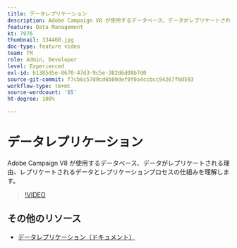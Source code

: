 ```yaml
---
title: データレプリケーション
description: Adobe Campaign V8 が使用するデータベース、データがレプリケートされる理由、レプリケートされるデータとレプリケーションプロセスの仕組みを理解します。
feature: Data Management
kt: 7976
thumbnail: 334460.jpg
doc-type: feature video
team: TM
role: Admin, Developer
level: Experienced
exl-id: b1385d5e-0670-47d3-9c5e-382d6d08b7d0
source-git-commit: f7cb6c57d9cd6b00def9f0a4ccbcc94267f0d593
workflow-type: tm+mt
source-wordcount: '65'
ht-degree: 100%

---
```


# データレプリケーション

Adobe Campaign V8 が使用するデータベース、データがレプリケートされる理由、レプリケートされるデータとレプリケーションプロセスの仕組みを理解します。

>[!VIDEO](https://video.tv.adobe.com/v/334460?quality=12)

## その他のリソース

* [データレプリケーション（ドキュメント）](https://experienceleague.adobe.com/docs/campaign/campaign-v8/config/replication.html?lang=ja#data-replication)
